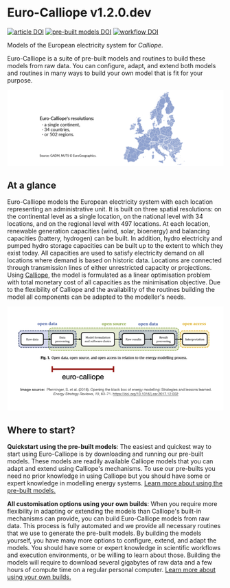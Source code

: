 # Euro-Calliope v1.2.0.dev

[![article DOI](https://img.shields.io/badge/article-10.1016/j.joule.2020.07.018-blue)](https://doi.org/10.1016/j.joule.2020.07.018)
[![pre-built models DOI](https://img.shields.io/badge/prebuilts-10.5281%2Fzenodo.3949552-blue)](https://doi.org/10.5281/zenodo.3949552)
[![workflow DOI](https://img.shields.io/badge/workflow-10.5281/zenodo.3949793-blue)](https://doi.org/10.5281/zenodo.3949793)

Models of the European electricity system for _Calliope_.

Euro-Calliope is a suite of pre-built models and routines to build these models from raw data.
You can configure, adapt, and extend both models and routines in many ways to build your own model that is fit for your purpose.

![Spatial scope and resolutions of Euro-Calliope.](./img/spatial-scope-and-resolutions.png)

## At a glance

Euro-Calliope models the European electricity system with each location representing an administrative unit.
It is built on three spatial resolutions: on the continental level as a single location, on the national level with 34 locations, and on the regional level with 497 locations.
At each location, renewable generation capacities (wind, solar, bioenergy) and balancing capacities (battery, hydrogen) can be built.
In addition, hydro electricity and pumped hydro storage capacities can be built up to the extent to which they exist today.
All capacities are used to satisfy electricity demand on all locations where demand is based on historic data.
Locations are connected through transmission lines of either unrestricted capacity or projections.
Using [Calliope](https://www.callio.pe), the model is formulated as a linear optimisation problem with total monetary cost of all capacities as the minimisation objective.
Due to the flexibility of Calliope and the availability of the routines building the model all components can be adapted to the modeller's needs.

![Euro-Calliope within the energy system modelling process.](./img/ec-in-modelling-process.png)

## Where to start?

**Quickstart using the pre-built models**:
The easiest and quickest way to start using Euro-Calliope is by downloading and running our pre-built models.
These models are readily available Calliope models that you can adapt and extend using Calliope's mechanisms.
To use our pre-builts you need no prior knowledge in using Calliope but you should have some or expert knowledge in modelling energy systems.
[Learn more about using the pre-built models.](./model/pre-built.md)

**All customisation options using your own builds**:
When you require more flexibility in adapting or extending the models than Calliope's built-in mechanisms can provide, you can build Euro-Calliope models from raw data.
This process is fully automated and we provide all necessary routines that we use to generate the pre-built models.
By building the models yourself, you have many more options to configure, extend, and adapt the models.
You should have some or expert knowledge in scientific workflows and execution environments, or be willing to learn about those.
Building the models will require to download several gigabytes of raw data and a few hours of compute time on a regular personal computer.
[Learn more about using your own builds.](./workflow/build.md)
